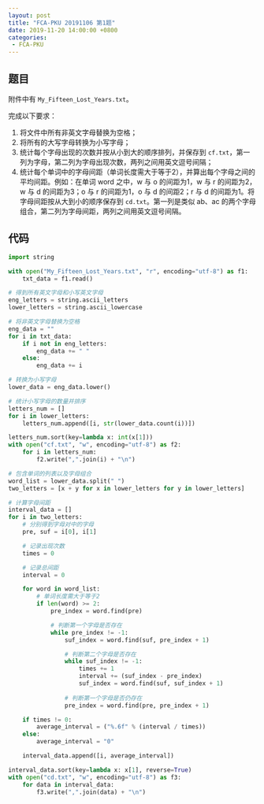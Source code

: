 ```yaml
---
layout: post
title: "FCA-PKU 20191106 第1题"
date: 2019-11-20 14:00:00 +0800
categories: 
 - FCA-PKU
---
```


## 题目

附件中有 `My_Fifteen_Lost_Years.txt`。

<!-- more -->

完成以下要求：
1. 将文件中所有非英文字母替换为空格；
2. 将所有的大写字母转换为小写字母；
3. 统计每个字母出现的次数并按从小到大的顺序排列，并保存到 `cf.txt`，第一列为字母，第二列为字母出现次数，两列之间用英文逗号间隔；
4. 统计每个单词中的字母间距（单词长度需大于等于2），并算出每个字母之间的平均间距。例如：在单词 word 之中，w 与 o 的间距为1，w 与 r 的间距为2，w 与 d 的间距为3；o 与 r 的间距为1，o 与 d 的间距2；r 与 d 的间距为1。将字母间距按从大到小的顺序保存到 `cd.txt`。第一列是类似 ab、ac 的两个字母组合，第二列为字母间距，两列之间用英文逗号间隔。

## 代码

```python
import string

with open("My_Fifteen_Lost_Years.txt", "r", encoding="utf-8") as f1:
    txt_data = f1.read()

# 得到所有英文字母和小写英文字母
eng_letters = string.ascii_letters
lower_letters = string.ascii_lowercase

# 将非英文字母替换为空格
eng_data = ""
for i in txt_data:
    if i not in eng_letters:
        eng_data += " "
    else:
        eng_data += i

# 转换为小写字母
lower_data = eng_data.lower()

# 统计小写字母的数量并排序
letters_num = []
for i in lower_letters:
    letters_num.append([i, str(lower_data.count(i))])

letters_num.sort(key=lambda x: int(x[1]))
with open("cf.txt", "w", encoding="utf-8") as f2:
    for i in letters_num:
        f2.write(",".join(i) + "\n")

# 包含单词的列表以及字母组合
word_list = lower_data.split(" ")
two_letters = [x + y for x in lower_letters for y in lower_letters]

# 计算字母间距
interval_data = []
for i in two_letters:
    # 分别得到字母对中的字母
    pre, suf = i[0], i[1]

    # 记录出现次数
    times = 0

    # 记录总间距
    interval = 0

    for word in word_list:
        # 单词长度需大于等于2
        if len(word) >= 2:
            pre_index = word.find(pre)

            # 判断第一个字母是否存在
            while pre_index != -1:
                suf_index = word.find(suf, pre_index + 1)

                # 判断第二个字母是否存在
                while suf_index != -1:
                    times += 1
                    interval += (suf_index - pre_index)
                    suf_index = word.find(suf, suf_index + 1)
                
                # 判断第一个字母是否仍存在
                pre_index = word.find(pre, pre_index + 1)

    if times != 0:
        average_interval = ("%.6f" % (interval / times))
    else:
        average_interval = "0"

    interval_data.append([i, average_interval])

interval_data.sort(key=lambda x: x[1], reverse=True)
with open("cd.txt", "w", encoding="utf-8") as f3:
    for data in interval_data:
        f3.write(",".join(data) + "\n")
```
